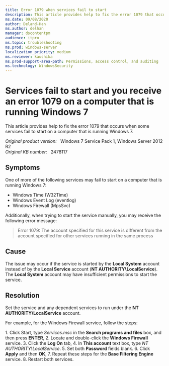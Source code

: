 ```yaml
---
title: Error 1079 when services fail to start
description: This article provides help to fix the error 1079 that occurs when some services fail to start on a computer that is running Windows 7.
ms.date: 09/08/2020
author: Deland-Han
ms.author: delhan
manager: dscontentpm
audience: itpro
ms.topic: troubleshooting
ms.prod: windows-server
localization_priority: medium
ms.reviewer: kaushika
ms.prod-support-area-path: Permissions, access control, and auditing
ms.technology: WindowsSecurity
---
```

# Services fail to start and you receive an error 1079 on a computer that is running Windows 7

This article provides help to fix the error 1079 that occurs when some services fail to start on a computer that is running Windows 7.

_Original product version:_ &nbsp; Windows 7 Service Pack 1, Windows Server 2012 R2  
_Original KB number:_ &nbsp; 2478117

## Symptoms

One of more of the following services may fail to start on a computer that is running Windows 7:

- Windows Time (W32Time)
- Windows Event Log (eventlog)
- Windows Firewall (MpsSvc)

Additionally, when trying to start the service manually, you may receive the following error message:

> Error 1079: The account specified for this service is different from the account specified for other services running in the same process

## Cause

The issue may occur if the service is started by the **Local System** account instead of by the **Local Service** account (**NT AUTHORITY\LocalService**). The **Local System** account may have insufficient permissions to start the service.

## Resolution

Set the service and any dependent services to run under the **NT AUTHORITY\LocalService** account.

For example, for the Windows Firewall service, follow the steps:

1. Click Start, type *Services.msc* in the **Search programs and files** box, and then press **ENTER**,
2. Locate and double-click the **Windows Firewall** service.
3. Click the **Log On** tab,
4. In **This account** text box, type *NT AUTHORITY\LocalService*.
5. Set both **Password** fields blank.
6. Click **Apply** and then **OK**,
7. Repeat these steps for the **Base Filtering Engine** service.
8. Restart both services.
